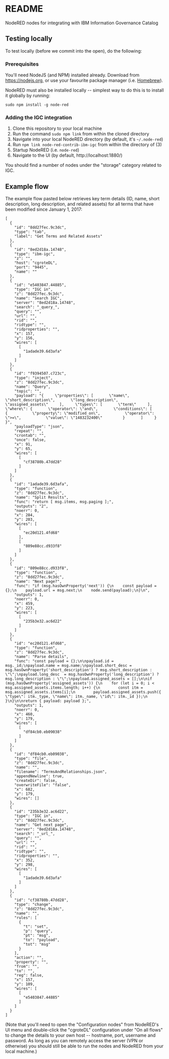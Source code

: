 # README
NodeRED nodes for integrating with IBM Information Governance Catalog

## Testing locally

To test locally (before we commit into the open), do the following:

### Prerequisites

You'll need NodeJS (and NPM) installed already.  Download from https://nodejs.org, or use your favourite package manager (i.e. [Homebrew](https://brew.sh)).

NodeRED must also be installed locally -- simplest way to do this is to install it globally by running:

```sudo npm install -g node-red```

### Adding the IGC integration

1. Clone this repository to your local machine
2. Run the command `sudo npm link` from within the cloned directory
3. Navigate into your local NodeRED directory (by default, it's `~/.node-red`)
4. Run `npm link node-red-contrib-ibm-igc` from within the directory of (3)
5. Startup NodeRED (i.e. `node-red`)
6. Navigate to the UI (by default, http://localhost:1880/)

You should find a number of nodes under the "storage" category related to IGC.

## Example flow

The example flow pasted below retrieves key term details (ID, name, short description, long description, and related assets) for all terms that have been modified since January 1, 2017:

```
[
  {
    "id": "8dd27fec.9c3dc",
    "type": "tab",
    "label": "Get Terms and Related Assets"
  },
  {
    "id": "8ed2d18a.14748",
    "type": "ibm-igc",
    "z": "",
    "host": "cgroteDL",
    "port": "9445",
    "name": ""
  },
  {
    "id": "e5403847.44885",
    "type": "IGC in",
    "z": "8dd27fec.9c3dc",
    "name": "Search IGC",
    "server": "8ed2d18a.14748",
    "search": "_query_",
    "query": "",
    "url": "",
    "rid": "",
    "ridtype": "",
    "ridproperties": "",
    "x": 157,
    "y": 156,
    "wires": [
      [
        "1adade39.6d3afa"
      ]
    ]
  },
  {
    "id": "f9394507.c723c",
    "type": "inject",
    "z": "8dd27fec.9c3dc",
    "name": "Query",
    "topic": "",
    "payload": "{     \"properties\": [       \"name\",       \"short_description\",       \"long_description\",       \"assigned_assets\"     ],     \"types\": [       \"term\"     ],     \"where\": {       \"operator\": \"and\",       \"conditions\": [         {           \"property\": \"modified_on\",           \"operator\": \">=\",           \"value\": \"1483232400\"         }       ]     }   }",
    "payloadType": "json",
    "repeat": "",
    "crontab": "",
    "once": false,
    "x": 91,
    "y": 65,
    "wires": [
      [
        "cf38780b.47dd28"
      ]
    ]
  },
  {
    "id": "1adade39.6d3afa",
    "type": "function",
    "z": "8dd27fec.9c3dc",
    "name": "Split Results",
    "func": "return [ msg.items, msg.paging ];",
    "outputs": "2",
    "noerr": 0,
    "x": 284,
    "y": 203,
    "wires": [
      [
        "ec20d121.4fd68"
      ],
      [
        "809e88cc.d933f8"
      ]
    ]
  },
  {
    "id": "809e88cc.d933f8",
    "type": "function",
    "z": "8dd27fec.9c3dc",
    "name": "Next page?",
    "func": "if (msg.hasOwnProperty('next')) {\n    const payload = {};\n    payload.url = msg.next;\n    node.send(payload);\n}\n",
    "outputs": 1,
    "noerr": 0,
    "x": 459,
    "y": 223,
    "wires": [
      [
        "235b3e32.ac6d22"
      ]
    ]
  },
  {
    "id": "ec20d121.4fd68",
    "type": "function",
    "z": "8dd27fec.9c3dc",
    "name": "Parse details",
    "func": "const payload = {};\n\npayload.id = msg._id;\npayload.name = msg.name;\npayload.short_desc = msg.hasOwnProperty('short_description') ? msg.short_description : \"\";\npayload.long_desc  = msg.hasOwnProperty('long_description') ? msg.long_description : \"\";\npayload.assigned_assets = [];\n\nif (msg.hasOwnProperty('assigned_assets')) {\n    for (let i = 0; i < msg.assigned_assets.items.length; i++) {\n        const itm = msg.assigned_assets.items[i];\n        payload.assigned_assets.push({ \"type\": itm._type, \"name\": itm._name, \"id\": itm._id });\n    }\n}\n\nreturn { payload: payload };",
    "outputs": 1,
    "noerr": 0,
    "x": 460,
    "y": 179,
    "wires": [
      [
        "df84cb0.eb09038"
      ]
    ]
  },
  {
    "id": "df84cb0.eb09038",
    "type": "file",
    "z": "8dd27fec.9c3dc",
    "name": "",
    "filename": "TermsAndRelationships.json",
    "appendNewline": true,
    "createDir": false,
    "overwriteFile": "false",
    "x": 682,
    "y": 179,
    "wires": []
  },
  {
    "id": "235b3e32.ac6d22",
    "type": "IGC in",
    "z": "8dd27fec.9c3dc",
    "name": "Get next page",
    "server": "8ed2d18a.14748",
    "search": "_url_",
    "query": "",
    "url": "",
    "rid": "",
    "ridtype": "",
    "ridproperties": "",
    "x": 352,
    "y": 298,
    "wires": [
      [
        "1adade39.6d3afa"
      ]
    ]
  },
  {
    "id": "cf38780b.47dd28",
    "type": "change",
    "z": "8dd27fec.9c3dc",
    "name": "",
    "rules": [
      {
        "t": "set",
        "p": "query",
        "pt": "msg",
        "to": "payload",
        "tot": "msg"
      }
    ],
    "action": "",
    "property": "",
    "from": "",
    "to": "",
    "reg": false,
    "x": 157,
    "y": 109,
    "wires": [
      [
        "e5403847.44885"
      ]
    ]
  }
]
```

(Note that you'll need to open the "Configuration nodes" from NodeRED's UI menu and double-click the "cgroteDL" configuration under "On all flows" to change the details to your own host -- hostname, port, username and password.  As long as you can remotely access the server (VPN or otherwise) you should still be able to run the nodes and NodeRED from your local machine.)

